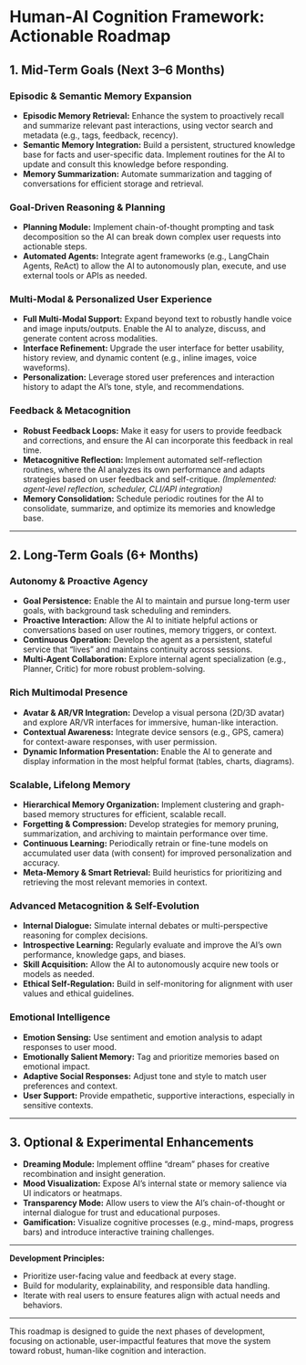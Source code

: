 # Human-AI Cognition Framework: Actionable Roadmap

## 1. Mid-Term Goals (Next 3–6 Months)

### Episodic & Semantic Memory Expansion
- **Episodic Memory Retrieval:** Enhance the system to proactively recall and summarize relevant past interactions, using vector search and metadata (e.g., tags, feedback, recency).
- **Semantic Memory Integration:** Build a persistent, structured knowledge base for facts and user-specific data. Implement routines for the AI to update and consult this knowledge before responding.
- **Memory Summarization:** Automate summarization and tagging of conversations for efficient storage and retrieval.

### Goal-Driven Reasoning & Planning
- **Planning Module:** Implement chain-of-thought prompting and task decomposition so the AI can break down complex user requests into actionable steps.
- **Automated Agents:** Integrate agent frameworks (e.g., LangChain Agents, ReAct) to allow the AI to autonomously plan, execute, and use external tools or APIs as needed.

### Multi-Modal & Personalized User Experience
- **Full Multi-Modal Support:** Expand beyond text to robustly handle voice and image inputs/outputs. Enable the AI to analyze, discuss, and generate content across modalities.
- **Interface Refinement:** Upgrade the user interface for better usability, history review, and dynamic content (e.g., inline images, voice waveforms).
- **Personalization:** Leverage stored user preferences and interaction history to adapt the AI’s tone, style, and recommendations.

### Feedback & Metacognition
- **Robust Feedback Loops:** Make it easy for users to provide feedback and corrections, and ensure the AI can incorporate this feedback in real time.
- **Metacognitive Reflection:** Implement automated self-reflection routines, where the AI analyzes its own performance and adapts strategies based on user feedback and self-critique. *(Implemented: agent-level reflection, scheduler, CLI/API integration)*
- **Memory Consolidation:** Schedule periodic routines for the AI to consolidate, summarize, and optimize its memories and knowledge base.

---

## 2. Long-Term Goals (6+ Months)

### Autonomy & Proactive Agency
- **Goal Persistence:** Enable the AI to maintain and pursue long-term user goals, with background task scheduling and reminders.
- **Proactive Interaction:** Allow the AI to initiate helpful actions or conversations based on user routines, memory triggers, or context.
- **Continuous Operation:** Develop the agent as a persistent, stateful service that “lives” and maintains continuity across sessions.
- **Multi-Agent Collaboration:** Explore internal agent specialization (e.g., Planner, Critic) for more robust problem-solving.

### Rich Multimodal Presence
- **Avatar & AR/VR Integration:** Develop a visual persona (2D/3D avatar) and explore AR/VR interfaces for immersive, human-like interaction.
- **Contextual Awareness:** Integrate device sensors (e.g., GPS, camera) for context-aware responses, with user permission.
- **Dynamic Information Presentation:** Enable the AI to generate and display information in the most helpful format (tables, charts, diagrams).

### Scalable, Lifelong Memory
- **Hierarchical Memory Organization:** Implement clustering and graph-based memory structures for efficient, scalable recall.
- **Forgetting & Compression:** Develop strategies for memory pruning, summarization, and archiving to maintain performance over time.
- **Continuous Learning:** Periodically retrain or fine-tune models on accumulated user data (with consent) for improved personalization and accuracy.
- **Meta-Memory & Smart Retrieval:** Build heuristics for prioritizing and retrieving the most relevant memories in context.

### Advanced Metacognition & Self-Evolution
- **Internal Dialogue:** Simulate internal debates or multi-perspective reasoning for complex decisions.
- **Introspective Learning:** Regularly evaluate and improve the AI’s own performance, knowledge gaps, and biases.
- **Skill Acquisition:** Allow the AI to autonomously acquire new tools or models as needed.
- **Ethical Self-Regulation:** Build in self-monitoring for alignment with user values and ethical guidelines.

### Emotional Intelligence
- **Emotion Sensing:** Use sentiment and emotion analysis to adapt responses to user mood.
- **Emotionally Salient Memory:** Tag and prioritize memories based on emotional impact.
- **Adaptive Social Responses:** Adjust tone and style to match user preferences and context.
- **User Support:** Provide empathetic, supportive interactions, especially in sensitive contexts.

---

## 3. Optional & Experimental Enhancements

- **Dreaming Module:** Implement offline “dream” phases for creative recombination and insight generation.
- **Mood Visualization:** Expose AI’s internal state or memory salience via UI indicators or heatmaps.
- **Transparency Mode:** Allow users to view the AI’s chain-of-thought or internal dialogue for trust and educational purposes.
- **Gamification:** Visualize cognitive processes (e.g., mind-maps, progress bars) and introduce interactive training challenges.

---

**Development Principles:**
- Prioritize user-facing value and feedback at every stage.
- Build for modularity, explainability, and responsible data handling.
- Iterate with real users to ensure features align with actual needs and behaviors.

---

This roadmap is designed to guide the next phases of development, focusing on actionable, user-impactful features that move the system toward robust, human-like cognition and interaction.
